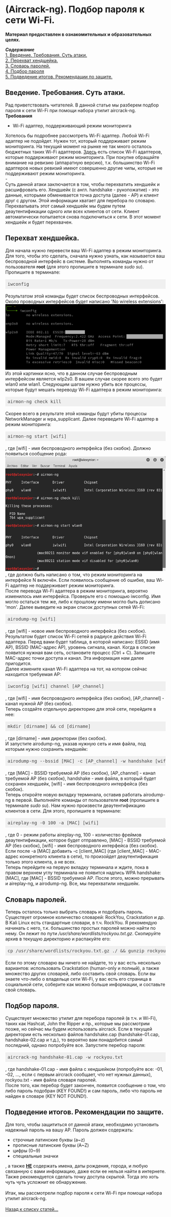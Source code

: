 <h1>(Aircrack-ng). Подбор пароля к сети Wi-Fi.</h1>

<b>Материал предоставлен в ознакомительных и образовательных целях.</b><br>

<b><i>Содержание</i></b><br>
<a href="#introduction">1. Введение. Требования. Суть атаки.</a><br>
<a href="#gethandshake">2. Перехват хендшейка.</a><br>
<a href="#dictionary">3. Словарь паролей.</a><br>
<a href="#getpassword">4. Подбор пароля</a><br>
<a href="#end">5. Подведение итогов. Рекомендации по защите.</a><br>


<p><a name="introduction"></a></p>
<h2>Введение. Требования. Суть атаки.</h2>
Рад приветствовать читателей. В данной статье мы разберем подбор пароля к сети Wi-Fi при
помощи набора утилит aircrack-ng.<br>
<b>Требования</b>
<ul>
  <li>Wi-Fi адаптер, поддерживающий режим мониторинга</li>
</ul>
Хотелось бы подробнее рассмотреть Wi-Fi адаптер. Любой Wi-Fi адаптер не подойдет. Нужен
тот, который поддерживает режим мониторинга. На текущий момент на рынке не так много
осталось бюджетных таких Wi-Fi адаптеров. <a href="https://hackware.ru/?p=6780&PageSpeed=noscript" target="_blank">Здесь</a> есть список Wi-Fi адаптеров, которые
поддерживают режим мониторинга. При покупке обращайте внимание на ревизию (аппаратную
версию), т.к. большинство Wi-Fi адаптеров новых ревизий имеют совершенно другие чипы,
которые не поддерживают режим мониторинга.<br>
-<br>
Суть данной атаки заключается в том, чтобы перехватить хендшейк и расшифровать его.
Хендшейк (с англ. handshake - рукопожатие) - это данные, которыми обменивается точка
доступа (далее - AP) и клиент друг с другом. Этой информации хватает для перебора по
словарю. Перехватывать этот самый хендшейк мы будем путем деаутентификации одного или всех
клиентов от сети. Клиент автоматически попытается снова подключиться к сети. В этот
момент хендшейк и будет перехвачен.

<p><a name="gethandshake"></a></p>
<h2>Перехват хендшейка.</h2>
Для начала нужно перевести ваш Wi-Fi адаптер в режим мониторинга. Для того, чтобы это сделать,
сначала нужно узнать, как называется ваш беспроводной интерфейс в системе. Выполнять команды нужно
от пользователя <b>root</b> (для этого пропишите в терминале <i>sudo su</i>). Пропишите в терминале:
<pre class="hljs" style="display: block; overflow-x: auto; padding: 0.5em; background: rgb(240, 240, 240) none repeat scroll 0% 0%; color: rgb(68, 68, 68);">iwconfig</pre> Результатом этой команды будет список беспроводных интерфейсов. Около проводных интерфейсов будет написано 'No wireless extensions':
<img src="iwconfig_.png">
Из этой картинки ясно, что в данном случае беспроводным интерфейсом является wlp2s0. В вашем случае скорее всего это будет wlan0 или wlan1.
Следующим шагом нужно убить все процессы, которые будут мешать переводу Wi-Fi адаптера в режим мониторинга:
<pre class="hljs" style="display: block; overflow-x: auto; padding: 0.5em; background: rgb(240, 240, 240) none repeat scroll 0% 0%; color: rgb(68, 68, 68);">airmon-ng check kill</pre> Скорее всего в результате этой команды будут убиты процессы NetworkManager и wpa_supplicant.
Далее переведите Wi-Fi адаптер в режим мониторинга:
<pre class="hljs" style="display: block; overflow-x: auto; padding: 0.5em; background: rgb(240, 240, 240) none repeat scroll 0% 0%; color: rgb(68, 68, 68);">airmon-ng start [wifi]</pre>, где [wifi] - имя беспроводного интерфейса (без скобок). Должно появиться сообщение рода:
<img src="startwlan0.png"><br>, где должно быть написано о том, что режим мониторинга на интерфейсе N включён. Если появилось сообщение об ошибке, ваш Wi-Fi адаптер не поддерживает режим мониторинга.<br>
После перевода Wi-Fi адаптера в режим мониторинга, вероятно изменилось имя интерфейса. Проверьте его с помощью iwconfig. Имя могло остаться тем же, либо к прошлому имени могло быть дописано 'mon'.
Далее выведите на экран список доступных сетей Wi-Fi:
<pre class="hljs" style="display: block; overflow-x: auto; padding: 0.5em; background: rgb(240, 240, 240) none repeat scroll 0% 0%; color: rgb(68, 68, 68);">airodump-ng [wifi]</pre>, где [wifi] - новое имя беспроводного интерфейса (без скобок). Результатом будет список Wi-Fi сетей в радиусе действия Wi-Fi адаптера. Перед вами будет таблица, в которой написано: ESSID (имя AP), BSSID (MAC-адрес AP), уровень сигнала, канал. Когда в списке появится нужная вам сеть, остановите процесс (Ctrl + C). Запишите MAC-адрес точки доступа и канал. Эта информация нам далее пригодится.<br> 
Далее измените канал Wi-Fi адаптера на тот, на котором сейчас находится требуемая AP:
<pre class="hljs" style="display: block; overflow-x: auto; padding: 0.5em; background: rgb(240, 240, 240) none repeat scroll 0% 0%; color: rgb(68, 68, 68);">iwconfig [wifi] channel [AP_channel]</pre>, где [wifi] - имя беспроводного интерфейса (без скобок), [AP_channel] - канал нужной AP (без скобок). <br>
Теперь создайте отдельную директорию для этой сети, перейдите в нее:
<pre class="hljs" style="display: block; overflow-x: auto; padding: 0.5em; background: rgb(240, 240, 240) none repeat scroll 0% 0%; color: rgb(68, 68, 68);">mkdir [dirname] && cd [dirname]</pre>, где [dirname] - имя директории (без скобок). <br>
И запустите airodump-ng, указав нужную сеть и имя файла, под которым нужно сохранить хендшейк:
<pre class="hljs" style="display: block; overflow-x: auto; padding: 0.5em; background: rgb(240, 240, 240) none repeat scroll 0% 0%; color: rgb(68, 68, 68);">airodump-ng --bssid [MAC] -c [AP_channel] -w handshake [wifi]</pre>, где [MAC] - BSSID требуемой AP (без скобок), [AP_channel] - канал требуемой AP (без скобок), handshake - имя файла, в который будет сохранен хендшейк, [wifi] - имя беспроводного интерфейса (без скобок).<br>
Теперь откройте новую вкладку терминала, оставив работать airodump-ng в первой. Выполняйте команды от пользователя <b>root</b> (пропишите в терминале <i>sudo su</i>). Нам нужно произвести деаутентификацию клиентов в сети. Для этого, пропишите в терминале:
<pre class="hljs" style="display: block; overflow-x: auto; padding: 0.5em; background: rgb(240, 240, 240) none repeat scroll 0% 0%; color: rgb(68, 68, 68);">aireplay-ng -0 100 -a [MAC] [wifi]</pre>, где 0 - режим работы aireplay-ng, 100 - количество фреймов деаутентификации, которое будет отправлено, [MAC] - BSSID требуемой AP (без скобок), [wifi] - имя беспроводного интерфейса (без скобок). Если после -a [MAC] добавить -c [client_MAC] (где [client_MAC] - MAC-адрес конкретного клиента в сети), то произойдет деаутентификация только этого клиента, а не всех.<br>
Теперь перейдите на первую вкладку терминала и ждите, пока в правом верхнем углу терминала не появится надпись WPA handshake: [MAC], где [MAC] - BSSID требуемой AP. После этого, можно прерывать и aireplay-ng, и airodump-ng. Все, мы перехватили хендшейк.

<p><a name="dictionary"></a></p>
<h2>Словарь паролей.</h2>
Теперь осталось только выбрать словарь и подобрать пароль. Существует огромное количество словарей: RockYou, Crackstation и др. В Kali Linux есть стандартные словари, в т.ч. RockYou. Я рекомендую начинать с него, т.к. большинство простых паролей можно найти по нему. Он лежит по пути <i>/usr/share/wordlists/rockyou.txt.gz</i>. Скопируйте архив в текущую директорию и распакуйте его:
<pre class="hljs" style="display: block; overflow-x: auto; padding: 0.5em; background: rgb(240, 240, 240) none repeat scroll 0% 0%; color: rgb(68, 68, 68);">cp /usr/share/wordlists/rockyou.txt.gz ./ && gunzip rockyou.txt.gz</pre>
Если по этому словарю вы ничего не найдете, то у вас есть несколько вариантов: использовать Crackstation (human-only и полный), а также множество других словарей, либо составить свой словарь. Если вы знаете что-либо о владельце сети Wi-Fi, у вас есть его страница в социальной сети, соберите как можно больше информации, и составьте свой словарь.

<p><a name="getpassword"></a></p>
<h2>Подбор пароля.</h2>
Существует множество утилит для перебора паролей (в т.ч. и Wi-Fi), таких как Hashcat, John the Ripper и пр., которые мы рассмотрим позже, но сейчас мы будем использовать aircrack. Если в текущей директории есть несколько файлов handshake.cap (handshake-01.cap, handshake-02.cap и т.д.), то вероятно вам понадобится самый последний, однако попробуйте все. Запустите перебор пароля:
<pre class="hljs" style="display: block; overflow-x: auto; padding: 0.5em; background: rgb(240, 240, 240) none repeat scroll 0% 0%; color: rgb(68, 68, 68);">aircrack-ng handshake-01.cap -w rockyou.txt</pre>, где handshake-01.cap - имя файла с хендшейком (попробуйте все: -01, -02, ..., если с первым aircrack сообщает, что нет нужных данных), rockyou.txt - имя файла словаря паролей.<br>
После того, как перебор будет закончен, появится сообщение о том, что либо пароль подобран (KEY FOUND!) и сам пароль, либо что пароль не найден в словаре (KEY NOT FOUND!). 

<p><a name="end"></a></p>
<h2>Подведение итогов. Рекомендации по защите.</h2>
Для того, чтобы защититься от данной атаки, необходимо установить надежный пароль на вашу AP. Пароль должен содержать:
<ul>
  <li>строчные латинские буквы (a~z)</li>
  <li>прописные латинские буквы (A~Z)</li>
  <li>цифры (0~9)</li>
  <li>специальные значки</li>
</ul>, а также <u><b>НЕ</b></u> содержать имена, даты рождения, города, и любую связанную с вами информацию, даже если ее нельзя найти в интернете.
Также рекомендуется сделать точку доступа скрытой. Тогда это хоть чуть чуть усложнит ее обнаружение.<br><br>
Итак, мы рассмотрели подбор пароля к сети Wi-Fi при помощи набора утилит aircrack-ng.<br><br>
<a href="../index">Назад к списку статей...</a>

